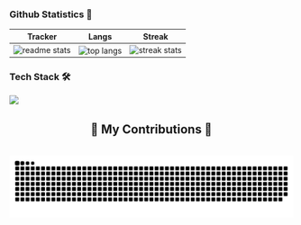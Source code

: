 ### Github Statistics 🚀 


|   Tracker   |       Langs        |    Streak    |
|:-----------:|:------------------:|:------------:|
| <img width=390 src="https://github-readme-stats.vercel.app/api?username=GaganReddyin&count_private=true&show_icons=true&theme=react&rank_icon=github&border_radius=10" alt="readme stats" /> | <img width=325 align="center" src="https://github-readme-stats.vercel.app/api/top-langs/?username=GaganReddyin&hide=HTML&langs_count=8&layout=compact&theme=react&border_radius=10&size_weight=0.5&count_weight=0.5" alt="top langs" /> | <img width=390 src="https://github-readme-streak-stats.herokuapp.com/?user=GaganReddyin&theme=react&border_radius=10" alt="streak stats" /> |


### Tech Stack 🛠 
[![](https://skillicons.dev/icons?i=java,python,mysql,vercel,idea,vscode,git,github,latex)](https://skillicons.dev) 


<div align="center">
  <h2>🐍 My Contributions 🐍</h2>
  <br>
  <img alt="snake eating my contributions" src="https://raw.githubusercontent.com/GaganReddyin/GaganReddyin/output/github-contribution-grid-snake.svg" />
</div>








   
                       






<!--START_SECTION:waka--








